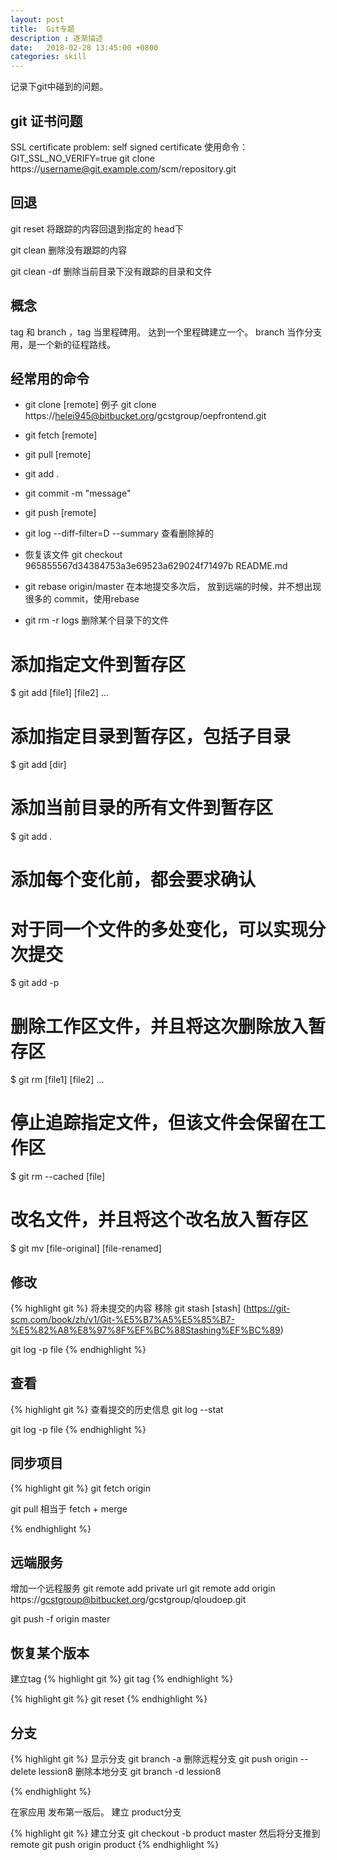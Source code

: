 ```yaml
---
layout: post
title:  Git专题
description : 逐渐描述
date:   2018-02-28 13:45:00 +0800
categories: skill
---
```

记录下git中碰到的问题。

## git 证书问题
SSL certificate problem: self signed certificate
使用命令：
GIT_SSL_NO_VERIFY=true git clone https://username@git.example.com/scm/repository.git

## 回退

git reset 将跟踪的内容回退到指定的 head下

git clean 删除没有跟踪的内容

git clean -df 删除当前目录下没有跟踪的目录和文件

## 概念

tag 和 branch ，tag 当里程碑用。 达到一个里程碑建立一个。
branch 当作分支用，是一个新的征程路线。

## 经常用的命令
- git clone [remote]
例子 git clone https://helei945@bitbucket.org/gcstgroup/oepfrontend.git
- git fetch [remote]
- git pull [remote]
- git add .
- git commit -m "message"
- git push [remote]

- git log --diff-filter=D --summary 查看删除掉的
- 恢复该文件 git checkout 965855567d34384753a3e69523a629024f71497b README.md

- git rebase origin/master  在本地提交多次后， 放到远端的时候，并不想出现很多的 commit，使用rebase
- git rm -r logs 删除某个目录下的文件

# 添加指定文件到暂存区
$ git add [file1] [file2] ...

# 添加指定目录到暂存区，包括子目录
$ git add [dir]

# 添加当前目录的所有文件到暂存区
$ git add .

# 添加每个变化前，都会要求确认
# 对于同一个文件的多处变化，可以实现分次提交
$ git add -p

# 删除工作区文件，并且将这次删除放入暂存区
$ git rm [file1] [file2] ...

# 停止追踪指定文件，但该文件会保留在工作区
$ git rm --cached [file]

# 改名文件，并且将这个改名放入暂存区
$ git mv [file-original] [file-renamed]

## 修改

{% highlight git %}
将未提交的内容 移除
git stash [stash] (https://git-scm.com/book/zh/v1/Git-%E5%B7%A5%E5%85%B7-%E5%82%A8%E8%97%8F%EF%BC%88Stashing%EF%BC%89)


git log -p file
{% endhighlight %}



## 查看

{% highlight git %}
查看提交的历史信息
git log --stat


git log -p file
{% endhighlight %}


## 同步项目

{% highlight git %}
git fetch origin

git pull 相当于 fetch + merge


{% endhighlight %}



## 远端服务

增加一个远程服务
git remote add private url
git remote add origin https://gcstgroup@bitbucket.org/gcstgroup/qloudoep.git

git push -f origin master

## 恢复某个版本

建立tag
{% highlight git %}
git tag
{% endhighlight %}

{% highlight git %}
git reset
{% endhighlight %}

## 分支
{% highlight git %}
显示分支
git branch -a
删除远程分支
git push origin --delete lession8
删除本地分支
git branch -d lession8

{% endhighlight %}



在家应用 发布第一版后。 建立 product分支

{% highlight git %}
建立分支
git checkout -b product master
然后将分支推到 remote
git push origin product
{% endhighlight %}
